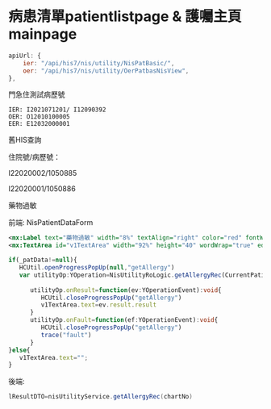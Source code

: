 # 病患清單patientlistpage &  護囑主頁mainpage

```js
apiUrl: {
    ier: "/api/his7/nis/utility/NisPatBasic/",
    oer: "/api/his7/nis/utility/OerPatbasNisView",
},
```

門急住測試病歷號

```
IER: I2021071201/ I12090392
OER: O12010100005
EER: E12032000001
```



舊HIS查詢

住院號/病歷號：

I22020002/1050885

I22020001/1050886





藥物過敏

前端: NisPatientDataForm

```xml
<mx:Label text="藥物過敏" width="8%" textAlign="right" color="red" fontWeight="bold"/>	
<mx:TextArea id="v1TextArea" width="92%" height="40" wordWrap="true" editable="false"  color="Red" fontWeight="bold" fontSize="12">
```

```typescript
if(_patData!=null){
   HCUtil.openProgressPopUp(null,"getAllergy")
   var utilityOp:YOperation=NisUtilityRoLogic.getAllergyRec(CurrentPatient.getInstance().patientData.chrNo).execute();
   
      utilityOp.onResult=function(ev:YOperationEvent):void{  
         HCUtil.closeProgressPopUp("getAllergy")
         v1TextArea.text=ev.result.result
      }
      utilityOp.onFault=function(ef:YOperationEvent):void{
         HCUtil.closeProgressPopUp("getAllergy")
         trace("fault") 
      }
}else{
   v1TextArea.text="";
}
```

後端:

```groovy
lResultDTO=nisUtilityService.getAllergyRec(chartNo)
```
